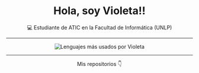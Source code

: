 <h1 align="center"> Hola, soy Violeta!!</h1>
<p align="center">💻 Estudiante de ATIC en la Facultad de Informática (UNLP)</p>

---

<p align="center">
  <img 
    src="https://github-readme-stats.vercel.app/api/top-langs/?username=violevillavicencio&layout=compact&theme=transparent&hide_border=true&langs_count=8" 
    alt="Lenguajes más usados por Violeta" />
</p>

---

<p align="center"> Mis repositorios 👇</p>
